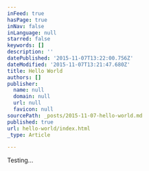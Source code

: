```yaml
---
inFeed: true
hasPage: true
inNav: false
inLanguage: null
starred: false
keywords: []
description: ''
datePublished: '2015-11-07T13:22:00.756Z'
dateModified: '2015-11-07T13:21:47.680Z'
title: Hello World
authors: []
publisher:
  name: null
  domain: null
  url: null
  favicon: null
sourcePath: _posts/2015-11-07-hello-world.md
published: true
url: hello-world/index.html
_type: Article

---
```

Testing...